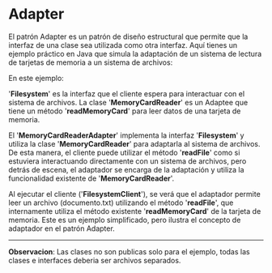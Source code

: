 # Adapter

El patrón Adapter es un patrón de diseño estructural que permite que la interfaz de una clase sea utilizada como otra interfaz. Aquí tienes un ejemplo práctico en Java que simula la adaptación de un sistema de lectura de tarjetas de memoria a un sistema de archivos:

En este ejemplo:

'**Filesystem**' es la interfaz que el cliente espera para interactuar con el sistema de archivos. La clase '**MemoryCardReader**' es un Adaptee que tiene un método '**readMemoryCard**' para leer datos de una tarjeta de memoria.

El '**MemoryCardReaderAdapter**' implementa la interfaz '**Filesystem**' y utiliza la clase '**MemoryCardReader**' para adaptarla al sistema de archivos. De esta manera, el cliente puede utilizar el método '**readFile**' como si estuviera interactuando directamente con un sistema de archivos, pero detrás de escena, el adaptador se encarga de la adaptación y utiliza la funcionalidad existente de '**MemoryCardReader**'.

Al ejecutar el cliente ('**FilesystemClient**'), se verá que el adaptador permite leer un archivo (documento.txt) utilizando el método '**readFile**', que internamente utiliza el método existente '**readMemoryCard**' de la tarjeta de memoria. Este es un ejemplo simplificado, pero ilustra el concepto de adaptador en el patrón Adapter.

---
**Observacion**: Las clases no son publicas solo para el ejemplo, todas las clases e interfaces deberia ser archivos separados.
